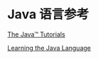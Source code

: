 # Java 语言参考

[The Java™ Tutorials](https://docs.oracle.com/javase/tutorial/)

[Learning the Java Language](https://docs.oracle.com/javase/tutorial/java/index.html)
